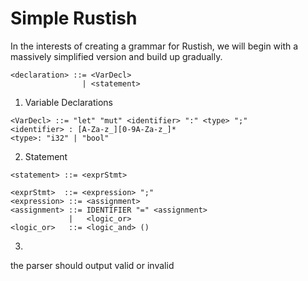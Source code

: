# Simple Rustish
In the interests of creating a grammar for Rustish, we will begin with a massively simplified version and build up gradually.

```
<declaration> ::= <VarDecl>
                | <statement>
```

1. Variable Declarations
```
<VarDecl> ::= "let" "mut" <identifier> ":" <type> ";"
<identifier> : [A-Za-z_][0-9A-Za-z_]*
<type>: "i32" | "bool"
```
2. Statement
```
<statement> ::= <exprStmt>

<exprStmt>  ::= <expression> ";"
<expression> ::= <assignment>
<assignment> ::= IDENTIFIER "=" <assignment>
             |   <logic_or>
<logic_or>   ::= <logic_and> ()
```
3. 

the parser should output valid or invalid
